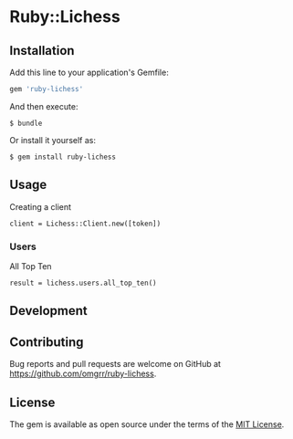 # Ruby::Lichess

## Installation

Add this line to your application's Gemfile:

```ruby
gem 'ruby-lichess'
```

And then execute:

    $ bundle

Or install it yourself as:

    $ gem install ruby-lichess

## Usage

Creating a client

```
client = Lichess::Client.new([token])
```

### Users

All Top Ten

```
result = lichess.users.all_top_ten()
```

## Development

## Contributing

Bug reports and pull requests are welcome on GitHub at https://github.com/omgrr/ruby-lichess.

## License

The gem is available as open source under the terms of the [MIT License](https://opensource.org/licenses/MIT).
